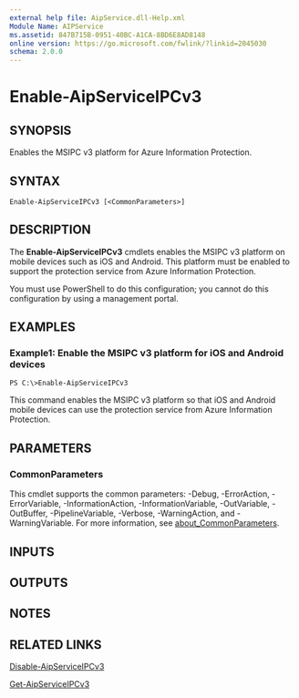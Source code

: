 ```yaml
---
external help file: AipService.dll-Help.xml
Module Name: AIPService
ms.assetid: 847B715B-0951-40BC-A1CA-8BD6E8AD8148
online version: https://go.microsoft.com/fwlink/?linkid=2045030
schema: 2.0.0
---
```


# Enable-AipServiceIPCv3

## SYNOPSIS
Enables the MSIPC v3 platform for Azure Information Protection.

## SYNTAX

```
Enable-AipServiceIPCv3 [<CommonParameters>]
```

## DESCRIPTION
The **Enable-AipServiceIPCv3** cmdlets enables the MSIPC v3 platform on mobile devices such as iOS and Android. This platform must be enabled to support the protection service from Azure Information Protection.

You must use PowerShell to do this configuration; you cannot do this configuration by using a management portal.

## EXAMPLES

### Example1: Enable the MSIPC v3 platform for iOS and Android devices
```
PS C:\>Enable-AipServiceIPCv3
```

This command enables the MSIPC v3 platform so that iOS and Android mobile devices can use the protection service from Azure Information Protection.

## PARAMETERS

### CommonParameters
This cmdlet supports the common parameters: -Debug, -ErrorAction, -ErrorVariable, -InformationAction, -InformationVariable, -OutVariable, -OutBuffer, -PipelineVariable, -Verbose, -WarningAction, and -WarningVariable. For more information, see [about_CommonParameters](http://go.microsoft.com/fwlink/?LinkID=113216).

## INPUTS

## OUTPUTS

## NOTES

## RELATED LINKS

[Disable-AipServiceIPCv3](./Disable-AipServiceIPCv3.md)

[Get-AipServiceIPCv3](./Get-AipServiceIPCv3.md)
